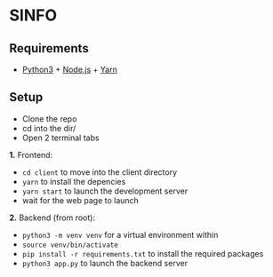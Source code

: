 # SINFO

## Requirements


- [Python3](https://www.python.org/downloads/release/python-368/) + [Node.js](https://nodejs.org/en/) + [Yarn](https://yarnpkg.com/en/docs/install)


## Setup

- Clone the repo
- cd into the dir/
- Open 2 terminal tabs

**1.** Frontend:

- `cd client` to move into the client directory
- `yarn` to install the depencies
- `yarn start` to launch the development server
- wait for the web page to launch

**2.** Backend (from root):

- `python3 -m venv venv` for a virtual environment within
- `source venv/bin/activate`
- `pip install -r requirements.txt` to install the required packages
- `python3 app.py` to launch the backend server
